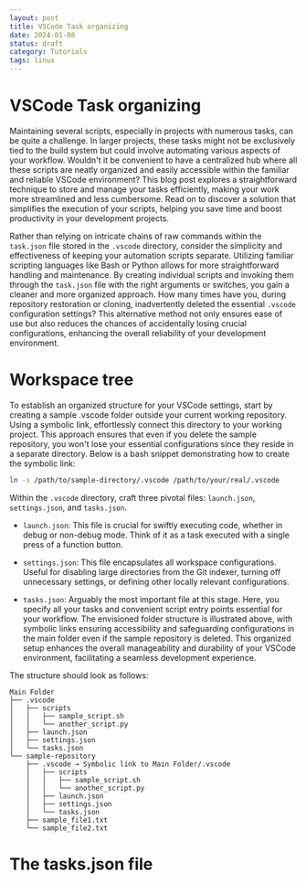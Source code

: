 ```yaml
---
layout: post
title: VSCode Task organizing
date: 2024-01-08
status: draft
category: Tutorials
tags: linux
---
```

# VSCode Task organizing

Maintaining several scripts, especially in projects with numerous tasks, can be quite a challenge. In larger projects, these tasks might not be exclusively tied to the build system but could involve automating various aspects of your workflow. Wouldn't it be convenient to have a centralized hub where all these scripts are neatly organized and easily accessible within the familiar and reliable VSCode environment? This blog post explores a straightforward technique to store and manage your tasks efficiently, making your work more streamlined and less cumbersome. Read on to discover a solution that simplifies the execution of your scripts, helping you save time and boost productivity in your development projects.

Rather than relying on intricate chains of raw commands within the `task.json` file stored in the `.vscode` directory, consider the simplicity and effectiveness of keeping your automation scripts separate. Utilizing familiar scripting languages like Bash or Python allows for more straightforward handling and maintenance. By creating individual scripts and invoking them through the `task.json` file with the right arguments or switches, you gain a cleaner and more organized approach. How many times have you, during repository restoration or cloning, inadvertently deleted the essential `.vscode` configuration settings? This alternative method not only ensures ease of use but also reduces the chances of accidentally losing crucial configurations, enhancing the overall reliability of your development environment.

# Workspace tree
To establish an organized structure for your VSCode settings, start by creating a sample .vscode folder outside your current working repository. Using a symbolic link, effortlessly connect this directory to your working project. This approach ensures that even if you delete the sample repository, you won't lose your essential configurations since they reside in a separate directory. Below is a bash snippet demonstrating how to create the symbolic link:

```bash
ln -s /path/to/sample-directory/.vscode /path/to/your/real/.vscode
```
Within the `.vscode` directory, craft three pivotal files: `launch.json`, `settings.json`, and `tasks.json`.

- `launch.json`: This file is crucial for swiftly executing code, whether in debug or non-debug mode. Think of it as a task executed with a single press of a function button.

- `settings.json`: This file encapsulates all workspace configurations. Useful for disabling large directories from the Git indexer, turning off unnecessary settings, or defining other locally relevant configurations.

- `tasks.json`: Arguably the most important file at this stage. Here, you specify all your tasks and convenient script entry points essential for your workflow. The envisioned folder structure is illustrated above, with symbolic links ensuring accessibility and safeguarding configurations in the main folder even if the sample repository is deleted. This organized setup enhances the overall manageability and durability of your VSCode environment, facilitating a seamless development experience.

The structure should look as follows:
```
Main Folder
├── .vscode
│   ├── scripts
│   │   ├── sample_script.sh
│   │   └── another_script.py
│   ├── launch.json
│   ├── settings.json
│   └── tasks.json
└── sample-repository
    ├── .vscode → Symbolic link to Main Folder/.vscode
    │   ├── scripts
    │   │   ├── sample_script.sh
    │   │   └── another_script.py
    │   ├── launch.json
    │   ├── settings.json
    │   └── tasks.json
    ├── sample_file1.txt
    └── sample_file2.txt
```

# The tasks.json file
